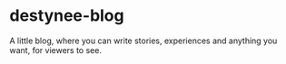 # destynee-blog
A little blog, where you can write stories, experiences and anything you want, for viewers to see.
